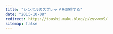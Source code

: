 ```yaml
---
title: "シンボルのスプレッドを取得する"
date: "2015-10-08"
redirect: https://toushi.maku.blog/p/zyvwxx9/
sitemap: false
---
```


